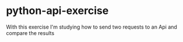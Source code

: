 # python-api-exercise
With this exercise I'm studying how to send two requests to an Api and compare the results
